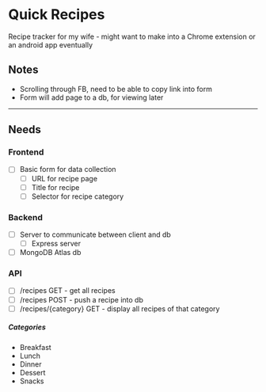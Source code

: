 # Quick Recipes
Recipe tracker for my wife - might want to make into a Chrome extension or an android app eventually

## Notes
- Scrolling through FB, need to be able to copy link into form
- Form will add page to a db, for viewing later
---

## Needs

### Frontend
- [ ] Basic form for data collection
  - [ ] URL for recipe page
  - [ ] Title for recipe
  - [ ] Selector for recipe category

### Backend
- [ ] Server to communicate between client and db
  - [ ] Express server
- [ ] MongoDB Atlas db

### API
- [ ] /recipes GET - get all recipes
- [ ] /recipes POST - push a recipe into db
- [ ] /recipes/{category} GET - display all recipes of that category

##### Categories
- Breakfast
- Lunch
- Dinner
- Dessert
- Snacks